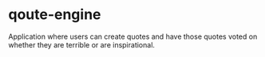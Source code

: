 # qoute-engine
Application where users can create quotes and have those quotes voted on whether they are terrible or are inspirational.    
